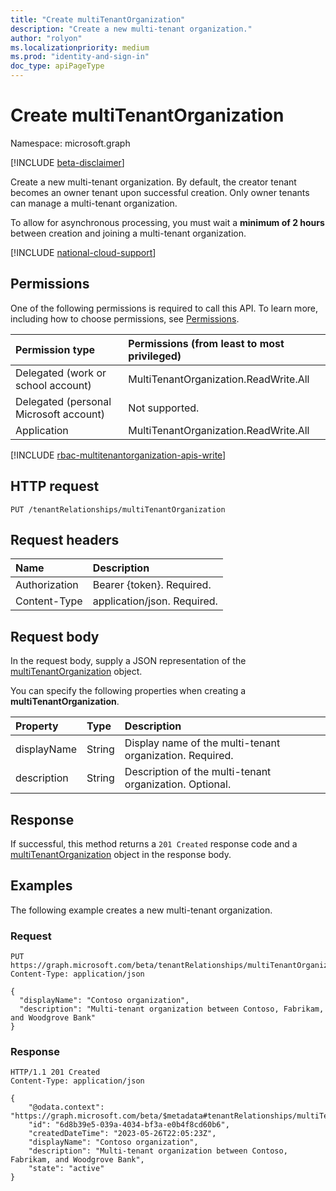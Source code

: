 ```yaml
---
title: "Create multiTenantOrganization"
description: "Create a new multi-tenant organization."
author: "rolyon"
ms.localizationpriority: medium
ms.prod: "identity-and-sign-in"
doc_type: apiPageType
---
```


# Create multiTenantOrganization
Namespace: microsoft.graph

[!INCLUDE [beta-disclaimer](../../includes/beta-disclaimer.md)]

Create a new multi-tenant organization. By default, the creator tenant becomes an owner tenant upon successful creation. Only owner tenants can manage a multi-tenant organization.

To allow for asynchronous processing, you must wait a **minimum of 2 hours** between creation and joining a multi-tenant organization.

[!INCLUDE [national-cloud-support](../../includes/global-only.md)]

## Permissions
One of the following permissions is required to call this API. To learn more, including how to choose permissions, see [Permissions](/graph/permissions-reference).

|Permission type|Permissions (from least to most privileged)|
|:---|:---|
|Delegated (work or school account)|MultiTenantOrganization.ReadWrite.All|
|Delegated (personal Microsoft account)|Not supported.|
|Application|MultiTenantOrganization.ReadWrite.All|

[!INCLUDE [rbac-multitenantorganization-apis-write](../includes/rbac-for-apis/rbac-multitenantorganization-apis-write.md)]

## HTTP request

<!-- {
  "blockType": "ignored"
}
-->
``` http
PUT /tenantRelationships/multiTenantOrganization
```

## Request headers
|Name|Description|
|:---|:---|
|Authorization|Bearer {token}. Required.|
|Content-Type|application/json. Required.|

## Request body
In the request body, supply a JSON representation of the [multiTenantOrganization](../resources/multitenantorganization.md) object.

You can specify the following properties when creating a **multiTenantOrganization**.

|Property|Type|Description|
|:---|:---|:---|
|displayName|String|Display name of the multi-tenant organization. Required.|
|description|String|Description of the multi-tenant organization. Optional.|



## Response

If successful, this method returns a `201 Created` response code and a [multiTenantOrganization](../resources/multitenantorganization.md) object in the response body.

## Examples

The following example creates a new multi-tenant organization.

### Request

<!-- {
  "blockType": "request",
  "name": "create_multitenantorganization_from_"
}
-->
``` http
PUT https://graph.microsoft.com/beta/tenantRelationships/multiTenantOrganization
Content-Type: application/json

{
  "displayName": "Contoso organization",
  "description": "Multi-tenant organization between Contoso, Fabrikam, and Woodgrove Bank"
}
```


### Response

<!-- {
  "blockType": "response",
  "truncated": true,
  "@odata.type": "microsoft.graph.multiTenantOrganization"
}
-->
``` http
HTTP/1.1 201 Created
Content-Type: application/json

{
    "@odata.context": "https://graph.microsoft.com/beta/$metadata#tenantRelationships/multiTenantOrganization/$entity",
    "id": "6d8b39e5-039a-4034-bf3a-e0b4f8cd60b6",
    "createdDateTime": "2023-05-26T22:05:23Z",
    "displayName": "Contoso organization",
    "description": "Multi-tenant organization between Contoso, Fabrikam, and Woodgrove Bank",
    "state": "active"
}
```


